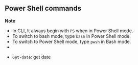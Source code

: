 ## Power Shell commands
**Note**
- In CLI, It always begin with ```PS``` when in Power Shell mode.
- To switch to bash mode, type ```bash``` in Power Shell mode.
- To switch to Power Shell mode, type ```pwsh``` in Bash mode.
- 

* ```Get-date```: get date
